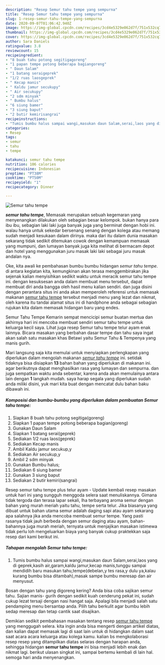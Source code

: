 ```yaml
---
description: "Resep Semur tahu tempe yang sempurna"
title: "Resep Semur tahu tempe yang sempurna"
slug: 1-resep-semur-tahu-tempe-yang-sempurna
date: 2020-09-07T01:06:42.940Z
image: https://img-global.cpcdn.com/recipes/3cd4e5329e062d7f/751x532cq70/semur-tahu-tempe-foto-resep-utama.jpg
thumbnail: https://img-global.cpcdn.com/recipes/3cd4e5329e062d7f/751x532cq70/semur-tahu-tempe-foto-resep-utama.jpg
cover: https://img-global.cpcdn.com/recipes/3cd4e5329e062d7f/751x532cq70/semur-tahu-tempe-foto-resep-utama.jpg
author: Sara Daniels
ratingvalue: 3.8
reviewcount: 15
recipeingredient:
- "8 buah tahu potong segitigagoreng"
- "1 papan tempe potong beberapa bagiangoreng"
- " Daun Salam"
- "1 batang seraigeprek"
- "1/2 ruas laosgeprek"
- " Kecap manis"
- " Kaldu jamur secukupy"
- " Air secukupy"
- "2 sdm minyak"
- " Bumbu halus"
- "6 siung bamer"
- "3 siung baput"
- "2 butir kemirisangrai"
recipeinstructions:
- "Tumis bumbu halus sampai wangi,masukan daun Salam,serai,laos yang di geprek,kasih air,garam,kaldu jamur,kecap manis,tunggu sampai mendidih baru masukan tahu,tempe(debelan,y tes rasa,y dulu ya,kalau kurang bumbu bisa ditambah),masak sampe bumbu meresap dan air menyusut."
categories:
- Resep
tags:
- semur
- tahu
- tempe

katakunci: semur tahu tempe 
nutrition: 106 calories
recipecuisine: Indonesian
preptime: "PT38M"
cooktime: "PT50M"
recipeyield: "1"
recipecategory: Dinner

---
```



![Semur tahu tempe](https://img-global.cpcdn.com/recipes/3cd4e5329e062d7f/751x532cq70/semur-tahu-tempe-foto-resep-utama.jpg)

<b><i>semur tahu tempe</i></b>, Memasak merupakan sebuah kegemaran yang menyenangkan dilakukan oleh sebagian besar kelompok. bukan hanya para ibu ibu, sebagian laki laki juga banyak juga yang berminat dengan hobi ini. walau hanya untuk sekedar bersenang senang dengan kolega atau memang sudah menjadi kesukaan dalam dirinya. maka dari itu dalam dunia masakan sekarang tidak sedikit ditemukan cowok dengan kemampuan memasak yang mumpuni, dan lumayan banyak juga kita melihat di bermacam depot dan hotel yang menggunakan juru masak laki laki sebagai juru masak andalan nya.

Oke, kita awali ke pembahasan bumbu bumbu hidangan <i>semur tahu tempe</i>. di antara kegiatan kita, kemungkinan akan terasa menggembirakan jika sejenak kalian menyisihkan sedikit waktu untuk meracik semur tahu tempe ini. dengan kesuksesan anda dalam membuat menu tersebut, dapat membuat diri anda bangga oleh hasil menu kalian sendiri. dan juga disini dengan perantara situs ini anda akan memperoleh referensi untuk memasak makanan <u>semur tahu tempe</u> tersebut menjadi menu yang lezat dan nikmat, oleh karena itu tandai alamat situs ini di handphone anda sebagai sebagian rujukan kita dalam memasak hidangan baru yang endes.

Semur Tahu Tempe Kemarin sempat mencicipi semur buatan mertua dan akhirnya hari ini mencoba membuat sendiri semur tahu tempe untuk keluarga kecil saya. Lihat juga resep Semur tahu tempe telur ayam enak lainnya. Bicara masakan yang berbahan dasar tempe dan tahu saya ingat akan salah satu masakan khas Betawi yaitu Semur Tahu &amp; Tempenya yang manis gurih.


Mari langsung saja kita memulai untuk menyiapkan perlengkapan yang diperlukan dalam mengolah makanan <u><i>semur tahu tempe</i></u> ini. setidak tidaknya bisa disiapkan <b>13</b> bahan bahan yang diperlukan di makanan ini. agar berikutnya dapat menghasilkan rasa yang lumayan dan sempurna. dan juga sempatkan waktu anda sebentar, karena anda akan memulainya antara lain dengan <b>1</b> langkah mudah. saya harap segala yang diperlukan sudah anda miliki disini, yuk mari kita buat dengan mencatat dulu bahan baku dibawah ini.

<!--inarticleads1-->

##### Komposisi dan bumbu-bumbu yang diperlukan dalam pembuatan Semur tahu tempe:

1. Siapkan 8 buah tahu potong segitiga(goreng)
1. Siapkan 1 papan tempe potong beberapa bagian(goreng)
1. Gunakan  Daun Salam
1. Siapkan 1 batang serai(geprek)
1. Sediakan 1/2 ruas laos(geprek)
1. Sediakan  Kecap manis
1. Ambil  Kaldu jamur secukup,y
1. Sediakan  Air secukup,y
1. Ambil 2 sdm minyak
1. Gunakan  Bumbu halus;
1. Sediakan 6 siung bamer
1. Gunakan 3 siung baput
1. Sediakan 2 butir kemiri(sangrai)


Resep semur tahu tempe plus telur ayam - Update kembali resep masakan untuk hari ini yang sungguh menggoda selera saat menuliskannya. Gimana tidak tergoda dan terasa lapar sekali, lha terbayang aroma semur dengan bahan yang murah meriah yaitu tahu, tempe serta telur. Jika biasanya yang dibuat untuk bahan utama semur adalah daging sapi atau ayam sekarang apa salahnya jika anda mencoba membuat semur tempe. Yang pasti rasanya tidak jauh berbeda dengan semur daging atau ayam, bahan-bahannya juga murah meriah, ternyata untuk menjajikan masakan istimewa tidak perlu loh mengeluarkan biaya yang banyak cukup praktekkan saja resep dari kami berikut ini. 

<!--inarticleads2-->

##### Tahapan mengolah Semur tahu tempe:

1. Tumis bumbu halus sampai wangi,masukan daun Salam,serai,laos yang di geprek,kasih air,garam,kaldu jamur,kecap manis,tunggu sampai mendidih baru masukan tahu,tempe(debelan,y tes rasa,y dulu ya,kalau kurang bumbu bisa ditambah),masak sampe bumbu meresap dan air menyusut.


Bosan dengan tahu yang digoreng kering? Anda bisa coba sajikan semur tahu. Sajian manis- gurih dengan sedikit kuah cenderung pekat ini, sudah cukup lezat tersaji dengan nasi hangat saja. Apalagi bila menjadi salah satu pendamping menu bersantap anda. Pilih tahu berkulit agar bumbu lebih sedap meresap dan tetap cantik saat disajikan. 

Demikian sedikit pembahasan masakan tentang resep <u>semur tahu tempe</u> yang menggugah selera. kita ingin anda bisa mengerti dengan artikel diatas, dan kalian dapat memasak lagi di saat lain untuk di hidangkan dalam saat saat acara acara keluarga atau kolega kamu. kalian bs mengkolaborasi resep resep yang ditampilkan diatas selaras dengan harapan anda, sehingga hidangan <b>semur tahu tempe</b> ini bisa menjadi lebih enak dan nikmat lagi. berikut ulasan singkat ini, sampai bertemu kembali di lain hal. semoga hari anda menyenangkan.
